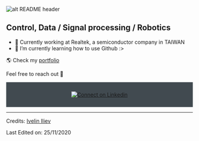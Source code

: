 ![alt README header](https://mcdn.wallpapersafari.com/medium/18/28/MeBqFd.jpg)

## Control, Data / Signal processing / Robotics

- 🔭 Currently working at Realtek, a semiconductor company in TAIWAN
- 🌱 I’m currently learning how to use Github :>

🌎 Check my [portfolio](https://www.facebook.com/EvanYeh1018/)

Feel free to reach out 💬

<div align="center" style="background:#414a50; padding: 25px 0;">
     <a href="https://www.linkedin.com/in/yu-yeh-163543198/">
        <img src="https://raw.githubusercontent.com/Iwi4a/iwi4a/master/assets/linkedin.svg" alt="Connect on Linkedin">
    </a>
</div>

-----
Credits: [Ivelin Iliev](https://github.com/Iwi4a)

Last Edited on: 25/11/2020